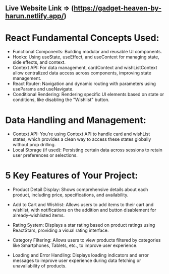 ## Live Website Link => (https://gadget-heaven-by-harun.netlify.app/)


# React Fundamental Concepts Used:
- Functional Components: Building modular and reusable UI components.
- Hooks: Using useState, useEffect, and useContext for managing state, side effects, and context.
- Context API: For data management, cardContext and wishListContext allow centralized data access across components, improving state management.
- React Router: Navigation and dynamic routing with parameters using useParams and useNavigate.
- Conditional Rendering: Rendering specific UI elements based on state or conditions, like disabling the "Wishlist" button.

# Data Handling and Management:

- Context API: You’re using Context API to handle card and wishList states, which provides a clean way to access these states globally without prop drilling.
- Local Storage (if used): Persisting certain data across sessions to retain user preferences or selections.

# 5 Key Features of Your Project:

- Product Detail Display: Shows comprehensive details about each product, including price, specifications, and availability.
- Add to Cart and Wishlist: Allows users to add items to their cart and wishlist, with notifications on the addition and button disablement for already-wishlisted items.

- Rating System: Displays a star rating based on product ratings using ReactStars, providing a visual rating interface.
-  Category Filtering: Allows users to view products filtered by categories like Smartphones, Tablets, etc., to improve user experience.
-  Loading and Error Handling: Displays loading indicators and error messages to improve user experience during data fetching or unavailability of products.


